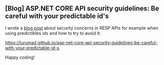 ## [Blog] ASP.NET CORE API security guidelines: Be careful with your predictable id's

I wrote a [blog post](https://lurumad.github.io/asp-net-core-api-security-guidelines-be-careful-with-your-predictible-id-s) about security concerns in RESP APIs for example when using predictibles ids and how to try to avoid it:

https://lurumad.github.io/asp-net-core-api-security-guidelines-be-careful-with-your-predictable-id-s

Happy coding!
